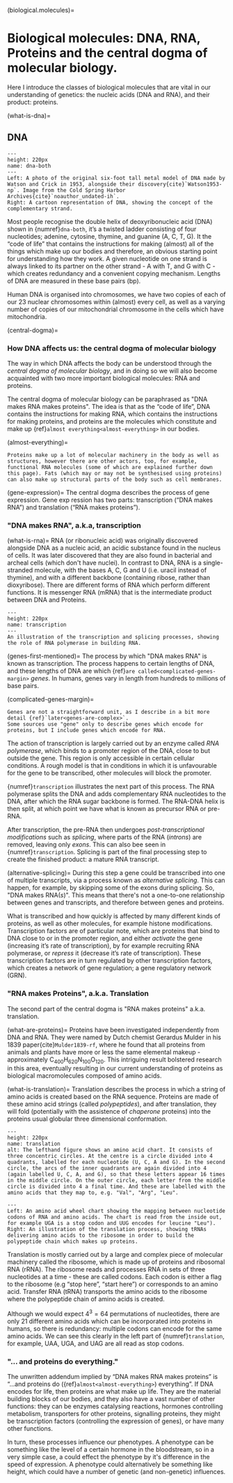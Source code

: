 (biological.molecules)=
# Biological molecules: DNA, RNA, Proteins and the central dogma of molecular biology.
Here I introduce the classes of biological molecules that are vital in our understanding of genetics: the nucleic acids (DNA and RNA), and their product: proteins.

(what-is-dna)=
## DNA

```{figure} ../images/dna-both.png
---
height: 220px
name: dna-both
---
Left: A photo of the original six-foot tall metal model of DNA made by Watson and Crick in 1953, alongside their discovery{cite}`Watson1953-np`. Image from the Cold Spring Harbor Archives{cite}`noauthor_undated-ih`.
Right: A cartoon representation of DNA, showing the concept of the complementary strand.
```

Most people recognise the double helix of deoxyribonucleic acid (DNA) shown in {numref}`dna-both`, it’s a twisted ladder consisting of four nucleotides; adenine, cytosine, thymine, and guanine (A, C, T, G). 
It the “code of life” that contains the instructions for making (almost) all of the things which make up our bodies and therefore, an obvious starting point for understanding how they work. 
A given nucleotide on one strand is always linked to its partner on the other strand - A with T, and G with C - which creates redundancy and a convenient copying mechanism.
Lengths of DNA are measured in these base pairs (bp). 

Human DNA is organised into chromosomes, we have two copies of each of our 23 nuclear chromosomes within (almost) every cell, as well as a varying number of copies of our mitochondrial chromosome in the cells which have mitochondria. 

(central-dogma)=
### How DNA affects us: the central dogma of molecular biology
The way in which DNA affects the body can be understood through the *central dogma of molecular biology*, and in doing so we will also become acquainted with two more important biological molecules: RNA and proteins.

The central dogma of molecular biology can be paraphrased as "DNA makes RNA makes proteins". The idea is that as the “code of life”, DNA contains the instructions for making RNA, which contains the instructions for making proteins, and proteins are the molecules which constitute and make up {ref}`almost everything<almost-everything>` in our bodies. 

(almost-everything)= 
```{margin} *Almost* everything
Proteins make up a lot of molecular machinery in the body as well as structures, however there are other actors, too, for example, functional RNA molecules (some of which are explained further down this page). Fats (which may or may not be synthesised using proteins) can also make up structural parts of the body such as cell membranes.
``` 

(gene-expression)=
The central dogma describes the process of gene expression.
Gene exp ression has two parts: transcription (“DNA makes RNA”) and translation (“RNA makes proteins”).

### "DNA makes RNA", a.k.a, transcription

(what-is-rna)=
RNA (or ribonucleic acid) was originally discovered alongside DNA as a nucleic acid, an acidic substance found in the nucleus of cells. It was later discovered that they are also found in bacterial and archeal cells (which don't have nuclei). 
In contrast to DNA, RNA is a single-stranded molecule, with the bases A, C, G and U (i.e. uracil instead of thymine), and with a different backbone (containing ribose, rather than dioxyribose).
There are different forms of RNA which perform different functions. It is messenger RNA (mRNA) that is the intermediate product between DNA and Proteins. 

```{figure} ../images/transcription.png
---
height: 220px
name: transcription
---
An illustration of the transcription and splicing processes, showing the role of RNA polymerase in building RNA.
``` 

(genes-first-mentioned)=
The process by which "DNA makes RNA" is known as transcription. The process happens to certain lengths of DNA, and these lengths of DNA are which {ref}`are called<complicated-genes-margin>` *genes*. In humans, genes vary in length from hundreds to millions of base pairs. 

(complicated-genes-margin)=
```{margin} Definining "genes"
Genes are not a straightforward unit, as I describe in a bit more detail {ref}`later<genes-are-complex>`.  
Some sources use "gene" only to describe genes which encode for proteins, but I include genes which encode for RNA.

```

The action of transcription is largely carried out by an enzyme called *RNA polymerase*, which binds to a promoter region of the DNA, close to but outside the gene. 
This region is only accessible in certain cellular conditions. A rough model is that in conditions in which it is unfavourable for the gene to be transcribed, other molecules will block the promoter. 

{numref}`transcription` illustrates the next part of this process. The RNA polymerase splits the DNA and adds complementary RNA nucleotides to the DNA, after which the RNA sugar backbone is formed. 
The RNA-DNA helix is then split, at which point we have what is known as precursor RNA or pre-RNA. 

After transcription, the pre-RNA then undergoes *post-transcriptional modifications* such as *splicing*, where parts of the RNA (*introns*) are removed, leaving only *exons*. 
This can also bee seen in {numref}`transcription`.
Splicing is part of the final processing step to create the finished product: a mature RNA transcript.

(alternative-splicing)=
During this step a gene could be transcribed into one of multiple transcripts, via a process known as *alternative splicing*.
This can happen, for example, by skipping some of the exons during splicing. 
So, "DNA makes RNA(*s*)".
This means that there's not a one-to-one relationship between genes and transcripts, and therefore between genes and proteins.

What is transcribed and how quickly is affected by many different kinds of proteins, as well as other molecules, for example histone modifications. 
Transcription factors are of particular note, which are proteins that bind to DNA close to or in the promoter region, and either *activate* the gene (increasing it’s rate of transcription), by for example recruiting RNA polymerase, or *repress* it (decrease it’s rate of transcription).
These transcription factors are in turn regulated by other transcription factors, which creates a network of gene regulation; a gene regulatory network (GRN).

### "RNA makes Proteins", a.k.a. Translation
The second part of the central dogma is "RNA makes proteins" a.k.a. translation.

(what-are-proteins)=
Proteins have been investigated independently from DNA and RNA. 
They were named by Dutch chemist Gerardus Mulder in his 1839 paper{cite}`Mulder1839-rf`, where he found that all proteins from animals and plants have more or less the same elemental makeup -  approximately C<sub>400</sub>H<sub>620</sub>N<sub>100</sub>O<sub>120</sub>. 
This intriguing result bolstered research in this area, eventually resulting in our current understanding of proteins as biological macromolecules composed of amino acids. 

(what-is-translation)=
Translation describes the process in which a string of amino acids is created based on the RNA sequence.
Proteins are made of these amino acid strings (called *polypeptides*), and after translation, they will fold (potentially with the assistence of *chaperone* proteins) into the proteins usual globular three dimensional conformation. 

```{figure} ../images/amino_acid_ribosome.png
---
height: 220px
name: translation
alt: The lefthand figure shows an amino acid chart. It consists of three concentric circles. At the centre is a circle divided into 4 quadrants, labelled for each nucleotide (U, C, A and G). In the second circle, the arcs of the inner quadrants are again divided into 4 (again labelled U, C, A, and G), so that these letters appear 16 times in the middle circle. On the outer circle, each letter from the middle circle is divided into 4 a final time. And these are labelled with the amino acids that they map to, e.g. "Val", "Arg", "Leu".

---
Left: An amino acid wheel chart showing the mapping between nucleotide codons of RNA and amino acids. The chart is read from the inside out, for example UGA is a stop codon and UUG encodes for leucine "Leu").
Right: An illustration of the translation process, showing tRNAs delivering amino acids to the ribosome in order to build the polypeptide chain which makes up proteins.
```

Translation is mostly carried out by a large and complex piece of molecular machinery called the ribosome, which is made up of proteins and ribosomal RNA (rRNA). 
The ribosome reads and processes RNA in sets of three nucleotides at a time - these are called codons. 
Each codon is either a flag to the ribosome (e.g “stop here”, “start here”) or corresponds to an amino acid. 
Transfer RNA (tRNA) transports the amino acids to the ribosome where the polypeptide chain of amino acids is created.

Although we would expect $4^3=64$ permutations of nucleotides, there are only 21 different amino acids which can be incorporated into proteins in humans, so there is redundancy: multiple codons can encode for the same amino acids. 
We can see this clearly in the left part of {numref}`translation`, for example, UAA, UGA, and UAG are all read as stop codons.

### "... and proteins do everything."
The unwritten addendum implied by “DNA makes RNA makes proteins” is “...and proteins do ({ref}`almost<almost-everything>`) everything”. 
If DNA encodes for life, then proteins are what make up life. 
They are the material building blocks of our bodies, and they also have a vast number of other functions: they can be enzymes catalysing reactions, hormones controlling metabolism, transporters for other proteins, signalling proteins, they might be transcription factors (controlling the expression of genes), or have many other functions.

In turn, these processes influence our phenotypes. 
A phenotype can be something like the level of a certain hormone in the bloodstream, so in a very simple case, a  could effect the phenotype by it's difference in the speed of expression.
A phenotype could alternatively be something like height, which could have a number of genetic (and non-genetic) influences.
